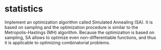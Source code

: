 # statistics
Implement an optimization algorithm called
Simulated Annealing (SA). It is based on sampling and the optimization procedure is similar to the Metropolis-Hastings (MH) algorithm. Because the optimization is based on sampling, SA allows to optimize even non-differentiable
functions, and thus it is applicable to optimizing combinatorial problems.
